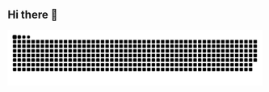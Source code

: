 ## Hi there 👋
![](https://raw.githubusercontent.com/javadog-net/javadog-net/output/github-contribution-grid-snake.svg)
